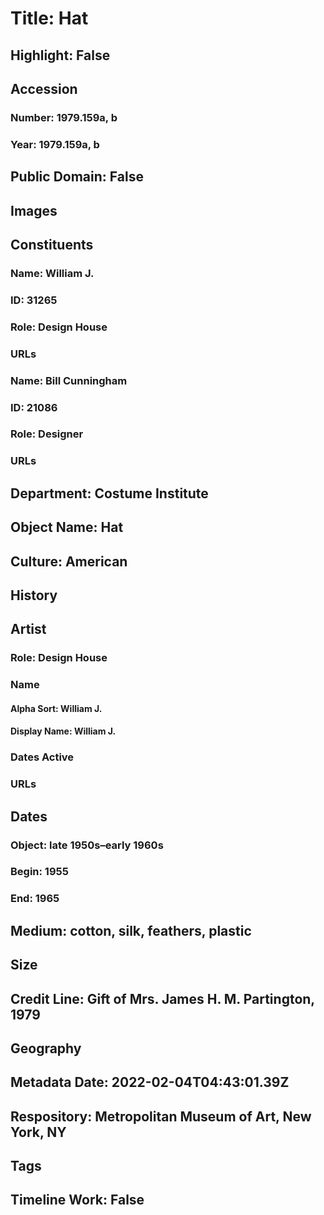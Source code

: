 # Title: Hat
## Highlight: False
## Accession
### Number: 1979.159a, b
### Year: 1979.159a, b
## Public Domain: False
## Images
## Constituents
### Name: William J.
### ID: 31265
### Role: Design House
### URLs
### Name: Bill Cunningham
### ID: 21086
### Role: Designer
### URLs
## Department: Costume Institute
## Object Name: Hat
## Culture: American
## History
## Artist
### Role: Design House
### Name
#### Alpha Sort: William J.
#### Display Name: William J.
### Dates Active
### URLs
## Dates
### Object: late 1950s–early 1960s
### Begin: 1955
### End: 1965
## Medium: cotton, silk, feathers, plastic
## Size
## Credit Line: Gift of Mrs. James H. M. Partington, 1979
## Geography
## Metadata Date: 2022-02-04T04:43:01.39Z
## Respository: Metropolitan Museum of Art, New York, NY
## Tags
## Timeline Work: False